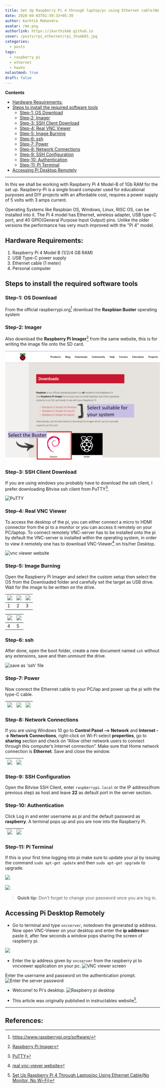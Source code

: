 ```yaml
---
title: Set Up Raspberry Pi 4 through laptop/pc using Ethernet cable(No Monitor, No Wi-Fi)
date: 2020-04-03T01:59:33+05:30
author: Karhtik Mahendra
avatar: /me.png
authorlink: https://ikarthikmb.github.io
cover: /posts/rpi_ethernet/rpi_thumb01.jpg
categories:
  - posts
tags:
  - raspberry pi
  - ethernet
  - howto
nolastmod: true
draft: false
---
```


<!-- ![](/static/posts/rpi_ethernet/rpi_thumb01.jpg) -->

**Contents**


<!-- @import "[TOC]" {cmd="toc" depthFrom=2 depthTo=6 orderedList=true} -->

<!-- code_chunk_output -->

- [Hardware Requirements:](#hardware-requirements)
- [Steps to install the required software tools](#steps-to-install-the-required-software-tools)
  - [Step-1: OS Download](#step-1-os-download)
  - [Step-2: Imager](#step-2-imager)
  - [Step-3: SSH Client Download](#step-3-ssh-client-download)
  - [Step-4: Real VNC Viewer](#step-4-real-vnc-viewer)
  - [Step-5: Image Burning](#step-5-image-burning)
  - [Step-6: ssh](#step-6-ssh)
  - [Step-7: Power](#step-7-power)
  - [Step-8: Network Connections](#step-8-network-connections)
  - [Step-9: SSH Configuration](#step-9-ssh-configuration)
  - [Step-10: Authentication](#step-10-authentication)
  - [Step-11: Pi Terminal](#step-11-pi-terminal)
- [Accessing Pi Desktop Remotely](#accessing-pi-desktop-remotely)

<!-- /code_chunk_output -->

---

In this we shall be working with Raspberry Pi 4 Model-B of 1Gb RAM for the set up. Raspberry-Pi is a single board computer used for educational purposes and DIY projects with an affordable cost, requires a power supply of 5 volts with 3 amps current.  


Operating Systems like Raspbian OS, Windows, Linux, RISC OS, can be installed into it. The Pi 4 model has Ethernet, wireless adapter, USB type-C port, and 40 GPIO(General Purpose Input Output) pins. Unlike the older versions the performance has very much improved with the "Pi 4" model.


## Hardware Requirements:

1. Raspberry Pi 4 Model B (1/2/4 GB RAM)     
2. USB Type-C power supply     
3. Ethernet cable (1 meter)     
4. Personal computer


## Steps to install the required software tools

### Step-1: OS Download
 
From the official raspberrypi.org[^1] download the **Raspbian Buster** operating system

[^1]: https://www.raspberrypi.org/software/

### Step-2: Imager

Also download the **Raspberry Pi Imager**[^2] from the same website, this is for writing the image file onto the SD card.

[^2]: [Raspberry Pi Imager](https://www.raspberrypi.org/software/)

![Raspberry pi OS selection](/static/posts/rpi_ethernet/pios_site.png)

### Step-3: SSH Client Download

If you are using windows you probably have to download the ssh client, I prefer downloading Bitvise ssh client from PuTTY[^3].

[^3]: [PuTTY](https://putty.org/)

![PuTTY](/posts/rpi_ethernet/putty.png)

### Step-4: Real VNC Viewer

To access the desktop of the pi, you can either connect a micro to HDMI connector from the pi to a monitor or you can access it remotely on your PC/laptop. To connect remotely VNC-server has to be installed onto the pi by default the VNC-server is installed within the operating system, in order to view it remotely one has to download VNC-Viewer[^4] on his/her Desktop.

[^4]: [real vnc-viever website](https://www.realvnc.com/en/connect/download/viewer/)

![vnc viewer website](/posts/rpi_ethernet/vnc_site.png)

### Step-5: Image Burning

Open the Raspberry Pi Imager and select the custom setup then select the OS from the Downloaded folder and carefully set the target as USB drive. Wait for the image to be written on the drive.

![](/posts/rpi_ethernet/imager1.png)| ![](/posts/rpi_ethernet/imager2.png)  | ![](/posts/rpi_ethernet/imager3.png)  
--- | --- | ---
1 | 2  | 3


![](/posts/rpi_ethernet/imager4.png)| ![](/posts/rpi_ethernet/imager5.png)
--- | --- 
4 | 5  

### Step-6: ssh

After done, open the boot folder, create a new document named `ssh` without any extensions, save and then *unmount* the drive.

![save as 'ssh' file](/posts/rpi_ethernet/ssh.png)

### Step-7: Power 

Now connect the Ethernet cable to your PC/lap and power up the pi with the type-C cable.

![](/posts/rpi_ethernet/cable1.png)| ![](/posts/rpi_ethernet/cable2.png) | ![](/posts/rpi_ethernet/cable3.png)
--- | --- | ---

### Step-8: Network Connections

If you are using Windows 10 go to **Control Panel --> Network** and **Internet --> Network Connections**, right-click on Wi-Fi select **properties**, go to **sharing** section and check on “Allow other network users to connect through this computer’s Internet connection”. Make sure that Home network connection is **Ethernet**. Save and close the window.

![](/posts/rpi_ethernet/network1.png) | ![](/posts/rpi_ethernet/network2.png)
--- | ---

### Step-9: SSH Configuration

Open the Bitvise SSH Client, enter `raspberrypi.local` or the IP address(from previous step) as host and leave **22** as default port in the server section.


### Step-10: Authentication

Click Log in and enter username as pi and the default password as **raspberry**. A terminal pops up and you are now into the Raspberry Pi.

![](/posts/rpi_ethernet/pilocal1.png) | ![](/posts/rpi_ethernet/pilocal2.png)
--- | ---

### Step-11: Pi Terminal

If this is your first time logging into pi make sure to update your pi by issuing the command `sudo apt-get update` and then `sudo apt-get upgrade` to upgrade.

![](/posts/rpi_ethernet/terminal1.png)

![](/posts/rpi_ethernet/terminal2.png)

> **Quick tip:** Don’t forget to change your password once you are log in.

## Accessing Pi Desktop Remotely

- Go to terminal and type `vncserver`, notedown the generated ip address. Now open VNC-Viewer on your desktop and enter the **ip address**or paste it, after few seconds a window pops sharing the screen of raspberry pi.

![](/posts/rpi_ethernet/terminal3.png)

- Enter the ip address given by `vncserver` from the raspberry pi to vncviewer application on your pc. 
![VNC viewer screen](/posts/rpi_ethernet/vncviewer1.png)

Enter the username and password on the authentication prompt. 
![Enter the server password](/posts/rpi_ethernet/vncviewer2.png)

- Welcome! to Pi's desktop.
![Raspberry pi desktop](/posts/rpi_ethernet/pidesktop.png)

- This article was originally published in instructables website[^5].

[^5]: [Set Up Raspberry Pi 4 Through Laptop/pc Using Ethernet Cable(No Monitor, No Wi-Fi)](https://www.instructables.com/Set-Up-Raspberry-Pi-4-Through-Laptoppc-Using-Ether/)

---

## References:
